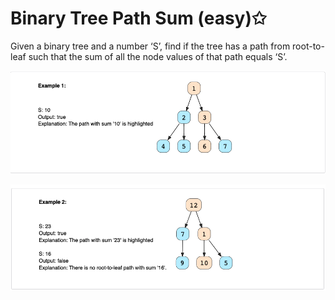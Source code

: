 # Binary Tree Path Sum (easy)✩

Given a binary tree and a number ‘S’, find if the tree has a path from 
root-to-leaf such that the sum of all the node values of that path equals ‘S’.

![Binary Tree Path Sum Example 1](./../../../assets/btree_path_sum_1.png)

![Binary Tree Path Sum Example 2](./../../../assets/btree_path_sum_2.png)

